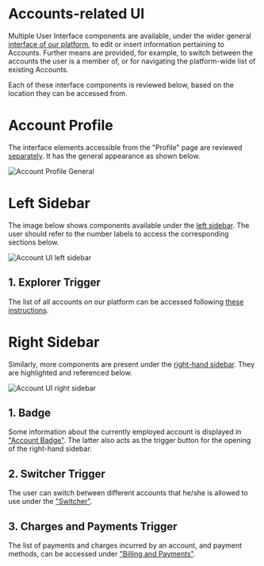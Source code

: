# Accounts-related UI

Multiple User Interface components are available, under the wider general [interface of our platform](/ui/universal/ui-overview.md), to edit or insert information pertaining to Accounts. Further means are provided, for example, to switch between the accounts the user is a member of, or for navigating the platform-wide list of existing Accounts.

Each of these interface components is reviewed below, based on the location they can be accessed from.

# Account Profile

The interface elements accessible from the "Profile" page are reviewed [separately](profile-page.md). It has the general appearance as shown below.

![Account Profile General](/images/account-profile-general.png "Account Profile General")

# Left Sidebar

The image below shows components available under the [left sidebar](/ui/universal/left-sidebar.md). The user should refer to the number labels to access the corresponding sections below.

![Account UI left sidebar](/images/left-sidebar-accounts.png "Account UI left sidebar")

## 1. Explorer Trigger

The list of all accounts on our platform  can be accessed following [these instructions](explorer.md).

# Right Sidebar

Similarly, more components are present under the [right-hand sidebar](/ui/universal/right-sidebar.md). They are highlighted and referenced below.

![Account UI right sidebar](/images/right-sidebar-accounts.png "Account UI right sidebar")

## 1. Badge

Some information about the currently employed account is displayed in ["Account Badge"](account-badge.md). The latter also acts as the trigger button for the opening of the right-hand sidebar.

## 2. Switcher Trigger

The user can switch between different accounts that he/she is allowed to use under the ["Switcher"](switcher.md). 

## 3. Charges and Payments Trigger

The list of payments and charges incurred by an account, and payment methods, can be accessed under ["Billing and Payments"](charges-payments.md).
